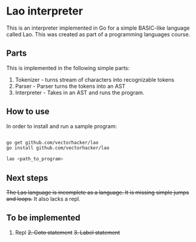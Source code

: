 Lao interpreter
===============

This is an interpreter implemented in Go for a simple BASIC-like language called Lao. This was created as part of a programming languages course.

Parts
-----

This is implemented in the following simple parts:

1. Tokenizer - turns stream of characters into recognizable tokens
2. Parser - Parser turns the tokens into an AST
3. Interpreter - Takes in an AST and runs the program.


How to use
----------

In order to install and run a sample program:

```bash

go get github.com/vectorhacker/lao
go install github.com/vectorhacker/lao

lao <path_to_program>
```

Next steps
----------

~~The Lao language is incomplete as a language. It is missing simple jumps and loops.~~ It also lacks a repl.

To be implemented
---------------

1. Repl
~~2. Goto statement~~
~~3. Label statement~~
